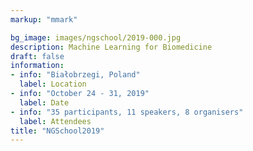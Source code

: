 ```yaml
---
markup: "mmark"

bg_image: images/ngschool/2019-000.jpg
description: Machine Learning for Biomedicine 
draft: false
information:
- info: "Białobrzegi, Poland"
  label: Location
- info: "October 24 - 31, 2019"
  label: Date
- info: "35 participants, 11 speakers, 8 organisers"
  label: Attendees
title: "NGSchool2019"
---
```

